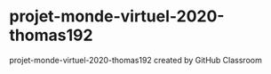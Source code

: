 # projet-monde-virtuel-2020-thomas192
projet-monde-virtuel-2020-thomas192 created by GitHub Classroom
